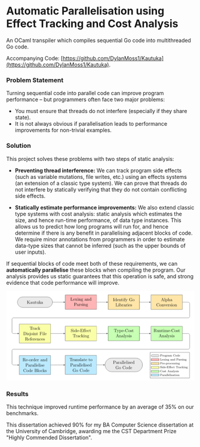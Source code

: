 # Automatic Parallelisation using Effect Tracking and Cost Analysis

An OCaml transpiler which compiles sequential Go code into multithreaded Go code.

Accompanying Code: [https://github.com/DylanMoss1/Kautuka](https://github.com/DylanMoss1/Kautuka).

### Problem Statement

Turning sequential code into parallel code can improve program performance – but programmers often face two major problems: 
- You must ensure that threads do not interfere (especially if they share state).
- It is not always obvious if parallelisation leads to performance improvements for non-trivial examples.

### Solution

This project solves these problems with two steps of static analysis: 
- **Preventing thread interference:** We can track program side effects (such as variable mutations, file writes, etc.) using an effects systems (an extension of a classic type system). We can prove that threads do not interfere by statically verifying that they do not contain conflicting side effects.

- **Statically estimate performance improvements:** We also extend classic type systems with cost analysis: static analysis which estimates the size, and hence run-time performance, of data type instances. This allows us to predict how long programs will run for, and hence determine if there is any benefit in parallelising adjacent blocks of code. We require minor annotations from programmers in order to estimate data-type sizes that cannot be inferred (such as the upper bounds of user inputs).

If sequential blocks of code meet both of these requirements, we can **automatically parallelise** these blocks when compiling the program. Our analysis provides us static guarantees that this operation is safe, and strong evidence that code performance will improve.

![](Images/Architecture.png)

### Results

This technique improved runtime performance by an average of 35% on our benchmarks.

This dissertation achieved 90% for my BA Computer Science dissertation at the University of Cambridge, awarding me the CST Department Prize "Highly Commended Dissertation".
